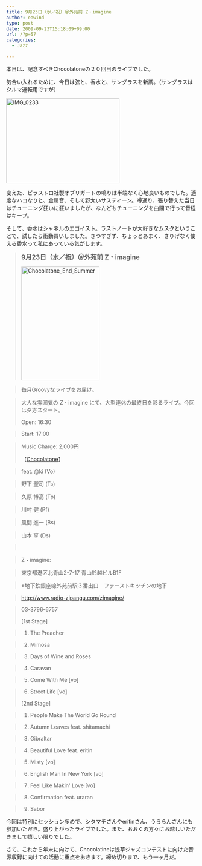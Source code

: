 ```yaml
---
title: 9月23日（水／祝）＠外苑前 Z・imagine
author: eawind
type: post
date: 2009-09-23T15:18:09+09:00
url: /?p=57
categories:
  - Jazz

---
```

本日は、記念すべきChocolatoneの２０回目のライブでした。

気合い入れるために、今日は弦と、香水と、サングラスを新調。（サングラスはクルマ運転用ですが）

<span class="mt-enclosure mt-enclosure-image" style="display: inline;"><a href="/img/wp/2009/09/IMG_0233.jpg"><img class="alignnone size-medium wp-image-827" src="/img/wp/2009/09/IMG_0233.jpg" alt="IMG_0233" width="300" height="225" srcset="/img/wp/2009/09/IMG_0233.jpg 300w, /img/wp/2009/09/IMG_0233-1024x768.jpg 1024w" sizes="(max-width: 300px) 100vw, 300px" /></a></span>
  
変えた、ピラストロ社製オブリガートの鳴りは半端なく心地良いものでした。適度なハコなりと、金属音、そして野太いサスティーン。噂通り、張り替えた当日はチューニング狂いに狂いましたが、なんどもチューニングを曲間で行って音程はキープ。
  
そして、香水はシャネルのエゴイスト。ラストノートが大好きなムスクということで、試したら衝動買いしました。きつすぎず、ちょっとあまく、さりげなく使える香水って私にあっている気がします。

> **<big>9月23日（水／祝）＠外苑前 Z・imagine</big>**
> 
> <span class="mt-enclosure mt-enclosure-image" style="display: inline;"><a href="/img/wp/2009/09/Chocolatone_End_Summer.jpg"><img class="alignnone size-medium wp-image-828" src="/img/wp/2009/09/Chocolatone_End_Summer-207x300.jpg" alt="Chocolatone_End_Summer" width="207" height="300" srcset="/img/wp/2009/09/Chocolatone_End_Summer-207x300.jpg 207w, /img/wp/2009/09/Chocolatone_End_Summer-708x1024.jpg 708w, /img/wp/2009/09/Chocolatone_End_Summer.jpg 817w" sizes="(max-width: 207px) 100vw, 207px" /></a></span>
  
> 毎月Groovyなライブをお届け。
  
> 大人な雰囲気の Z・imagine にて、大型連休の最終日を彩るライブ。今回は夕方スタート。
> 
> Open: 16:30
  
> Start: 17:00
  
> Music Charge: 2,000円
> 
> 【[Chocolatone][1]】
  
> feat. @ki (Vo)
  
> 野下 聖司 (Ts)
  
> 久原 博高 (Tp)
  
> 川村 健 (Pf)
  
> 風間 進一 (Bs)
  
> 山本 亨 (Ds)
  
> <br clear="all" />
  
> Z・imagine:
  
> 東京都港区北青山2-7-17 青山鈴越ビルB1F
  
> ※地下鉄銀座線外苑前駅３番出口　ファーストキッチンの地下
  
> http://www.radio-zipangu.com/zimagine/
  
> 03-3796-6757
> 
> [1st Stage]
  
> 1. The Preacher
  
> 2. Mimosa
  
> 3. Days of Wine and Roses
  
> 4. Caravan
  
> 5. Come With Me [vo]
  
> 6. Street Life [vo]
> 
> [2nd Stage]
  
> 1. People Make The World Go Round
  
> 2. Autumn Leaves feat. shitamachi
  
> 3. Gibraltar
  
> 4. Beautiful Love feat. eritin
  
> 5. Misty [vo]
  
> 6. English Man In New York [vo]
  
> 7. Feel Like Makin' Love [vo]
  
> 8. Confirmation feat. uraran
  
> 9. Sabor

今回は特別にセッション多めで、シタマチさんやeritinさん、うららんさんにも参加いただき。盛り上がったライブでした。また、おおくの方々にお越しいただきまして嬉しい限りでした。

さて、これから年末に向けて、Chocolatineは浅草ジャズコンテストに向けた音源収録に向けての活動に重点をおきます。締め切りまで、もう一ヶ月だ。

 [1]: http://www.eawind.net/?page_id=930
